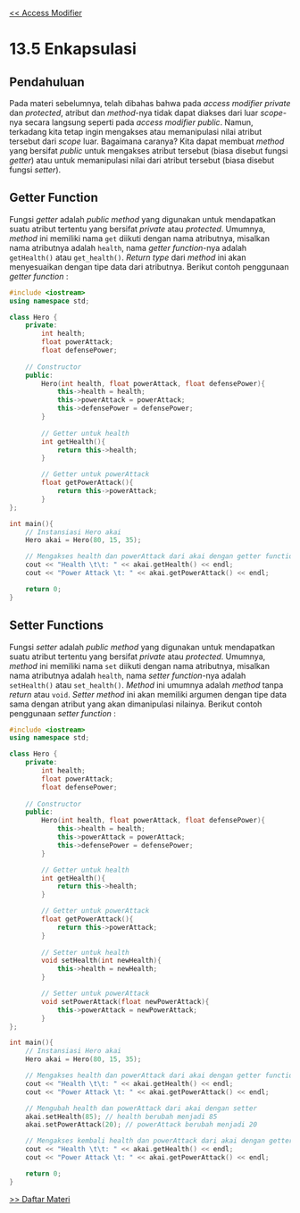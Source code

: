 [<< Access Modifier](4-AccessModifier.md)

# 13.5 Enkapsulasi

## Pendahuluan

Pada materi sebelumnya, telah dibahas bahwa pada _access modifier_ _private_ dan _protected_, atribut dan _method_-nya tidak dapat diakses dari luar _scope_-nya secara langsung seperti pada _access modifier_ _public_. Namun, terkadang kita tetap ingin mengakses atau memanipulasi nilai atribut tersebut dari _scope_ luar. Bagaimana caranya? Kita dapat membuat _method_ yang bersifat _public_ untuk mengakses atribut tersebut (biasa disebut fungsi _getter_) atau untuk memanipulasi nilai dari atribut tersebut (biasa disebut fungsi _setter_).

## Getter Function

Fungsi _getter_ adalah _public method_ yang digunakan untuk mendapatkan suatu atribut tertentu yang bersifat _private_ atau _protected_. Umumnya, _method_ ini memiliki nama `get` diikuti dengan nama atributnya, misalkan nama atributnya adalah `health`, nama _getter function_-nya adalah `getHealth()` atau `get_health()`. _Return type_ dari _method_ ini akan menyesuaikan dengan tipe data dari atributnya. Berikut contoh penggunaan _getter function_ :

```cpp
#include <iostream>
using namespace std;

class Hero {
    private:
        int health;
        float powerAttack;
        float defensePower;
    
    // Constructor
    public:
        Hero(int health, float powerAttack, float defensePower){
            this->health = health;
            this->powerAttack = powerAttack;
            this->defensePower = defensePower;
        }
    
        // Getter untuk health
        int getHealth(){
            return this->health;
        }

        // Getter untuk powerAttack
        float getPowerAttack(){
            return this->powerAttack;
        }
};

int main(){
    // Instansiasi Hero akai
    Hero akai = Hero(80, 15, 35);

    // Mengakses health dan powerAttack dari akai dengan getter function
    cout << "Health \t\t: " << akai.getHealth() << endl;
    cout << "Power Attack \t: " << akai.getPowerAttack() << endl;

    return 0;
}

```

## Setter Functions

Fungsi _setter_ adalah _public method_ yang digunakan untuk mendapatkan suatu atribut tertentu yang bersifat _private_ atau _protected_. Umumnya, _method_ ini memiliki nama `set` diikuti dengan nama atributnya, misalkan nama atributnya adalah `health`, nama _setter function_-nya adalah `setHealth()` atau `set_health()`. _Method_ ini umumnya adalah _method_ tanpa _return_ atau `void`. _Setter method_ ini akan memiliki argumen dengan tipe data sama dengan atribut yang akan dimanipulasi nilainya. Berikut contoh penggunaan _setter function_ :

```cpp
#include <iostream>
using namespace std;

class Hero {
    private:
        int health;
        float powerAttack;
        float defensePower;
    
    // Constructor
    public:
        Hero(int health, float powerAttack, float defensePower){
            this->health = health;
            this->powerAttack = powerAttack;
            this->defensePower = defensePower;
        }

        // Getter untuk health
        int getHealth(){
            return this->health;
        }

        // Getter untuk powerAttack
        float getPowerAttack(){
            return this->powerAttack;
        }
    
        // Setter untuk health
        void setHealth(int newHealth){
            this->health = newHealth;
        }

        // Setter untuk powerAttack
        void setPowerAttack(float newPowerAttack){
            this->powerAttack = newPowerAttack;
        }
};

int main(){
    // Instansiasi Hero akai
    Hero akai = Hero(80, 15, 35);

    // Mengakses health dan powerAttack dari akai dengan getter function
    cout << "Health \t\t: " << akai.getHealth() << endl;
    cout << "Power Attack \t: " << akai.getPowerAttack() << endl;

    // Mengubah health dan powerAttack dari akai dengan setter
    akai.setHealth(85); // health berubah menjadi 85
    akai.setPowerAttack(20); // powerAttack berubah menjadi 20

    // Mengakses kembali health dan powerAttack dari akai dengan getter function
    cout << "Health \t\t: " << akai.getHealth() << endl;
    cout << "Power Attack \t: " << akai.getPowerAttack() << endl;

    return 0;
}

```

[>> Daftar Materi](../DaftarMateri.md)
